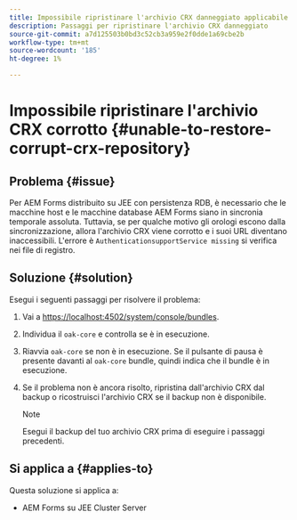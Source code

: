 ```yaml
---
title: Impossibile ripristinare l'archivio CRX danneggiato applicabile al server cluster JEE
description: Passaggi per ripristinare l'archivio CRX danneggiato
source-git-commit: a7d125503b0bd3c52cb3a959e2f0dde1a69cbe2b
workflow-type: tm+mt
source-wordcount: '185'
ht-degree: 1%

---
```


# Impossibile ripristinare l&#39;archivio CRX corrotto {#unable-to-restore-corrupt-crx-repository}

## Problema   {#issue}

Per AEM Forms distribuito su JEE con persistenza RDB, è necessario che le macchine host e le macchine database AEM Forms siano in sincronia temporale assoluta. Tuttavia, se per qualche motivo gli orologi escono dalla sincronizzazione, allora l&#39;archivio CRX viene corrotto e i suoi URL diventano inaccessibili. L&#39;errore è `AuthenticationsupportService missing` si verifica nei file di registro.

## Soluzione {#solution}

Esegui i seguenti passaggi per risolvere il problema:
1. Vai a  [https://localhost:4502/system/console/bundles](http://localhost:4502/system/console/bundles).

1. Individua il `oak-core` e controlla se è in esecuzione.

1. Riavvia `oak-core` se non è in esecuzione. Se il pulsante di pausa è presente davanti al `oak-core` bundle, quindi indica che il bundle è in esecuzione.

1. Se il problema non è ancora risolto, ripristina dall&#39;archivio CRX dal backup o ricostruisci l&#39;archivio CRX se il backup non è disponibile.

   >[!NOTE]
   >
   >Esegui il backup del tuo archivio CRX prima di eseguire i passaggi precedenti.

## Si applica a {#applies-to}

Questa soluzione si applica a:

* AEM Forms su JEE Cluster Server


